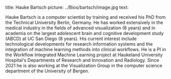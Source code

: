 title: Hauke Bartsch
picture: ../Bios/bartsch/image.jpg
text: 

Hauke Bartsch is a computer scientist by training and received his PhD from the Technical University Berlin, Germany. He has worked extensively in the medical industry in the fields of advanced visualization (8 years) and in academia on the largest adolescent brain and cognitive development study (ABCD) at UC San Diego (8 years). His current interest include technological developments for research information systems and the integration of machine learning methods into clinical workflows. He is a PI in the Workflow Integrated Machine Learning project at Haukeland University Hospital's Departments of Research and Innovation and Radiology. Since 2021 he is also working at the Visualization Group in the computer science department of the University of Bergen. 